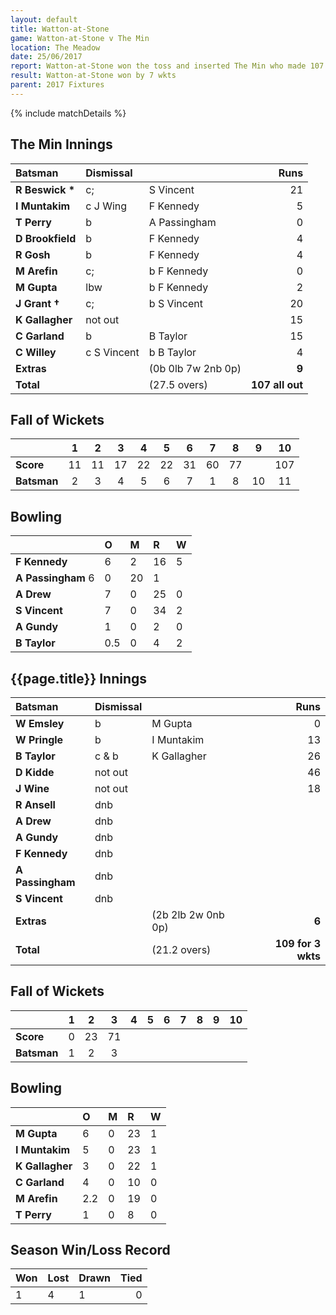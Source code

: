 ```yaml
---
layout: default
title: Watton-at-Stone
game: Watton-at-Stone v The Min
location: The Meadow
date: 25/06/2017
report: Watton-at-Stone won the toss and inserted The Min who made 107 all out. Watton replied with 109 for 3 wkts
result: Watton-at-Stone won by 7 wkts
parent: 2017 Fixtures
---
```


{% include matchDetails %}

## The Min Innings

| Batsman | Dismissal |  |  Runs |
|:---|:---|---|---:|
| **R Beswick &#42;**  | c; | S Vincent  | 21 |
| **I Muntakim**  | c J Wing  | F Kennedy  | 5 |
| **T Perry**  | b | A Passingham  | 0 |
| **D Brookfield**  | b | F Kennedy  | 4 |
| **R Gosh**  | b | F Kennedy  | 4 |
| **M Arefin**  | c; | b F Kennedy  | 0 |
| **M Gupta**  | lbw | b F Kennedy  | 2 |
| **J Grant &#8224;**  | c; | b S Vincent  | 20 |
| **K Gallagher**  | not out  |  |  15 |
| **C Garland**  | b | B Taylor  | 15 |
| **C Willey**  | c S Vincent | b B Taylor  | 4 |
| **Extras**  |  | (0b 0lb 7w 2nb 0p)  | **9** |
| **Total**  |  | (27.5 overs)  | **107 all out** |

## Fall of Wickets

| | 1 | 2 | 3 | 4 | 5 | 6 | 7 | 8 | 9 | 10 |
|---|:---:|:---:|:---:|:---:|:---:|:---:|:---:|:---:|:---:|:---:|
| **Score** | 11 | 11 | 17 | 22 | 22 | 31 | 60 | 77 |  | 107 |
| **Batsman** | 2 | 3 | 4 | 5 | 6 | 7 | 1 | 8 | 10 | 11 |

## Bowling

| | O | M | R | W |
|---|:---|:---|:---|:---|
| **F Kennedy**  | 6 | 2 | 16 | 5 |
| **A Passingham**  6 | 0 | 20 | 1 |
| **A Drew** | 7 | 0 | 25 | 0 |
| **S Vincent**  | 7 | 0 | 34 | 2 |
| **A Gundy**  | 1 | 0 | 2 | 0 |
| **B Taylor**  | 0.5 | 0 | 4 | 2 |

## {{page.title}} Innings

| Batsman | Dismissal |  |  Runs |
|:---|:---|---|---:|
| **W Emsley** | b | M Gupta | 0 |
| **W Pringle** | b | I Muntakim | 13 |
| **B Taylor** | c & b | K Gallagher | 26 |
| **D Kidde** | not out |  | 46 |
| **J Wine** | not out |  | 18 |
| **R Ansell** | dnb |  |  |
| **A Drew** | dnb |  |  |
| **A Gundy** | dnb |  |  |
| **F Kennedy** | dnb |  |  |
| **A Passingham** | dnb |  |  |
| **S Vincent** | dnb |  |  |
| **Extras** |  | (2b 2lb 2w 0nb 0p) | **6** |
| **Total** | | (21.2 overs) | **109 for 3 wkts** |

## Fall of Wickets

| | 1 | 2 | 3 | 4 | 5 | 6 | 7 | 8 | 9 | 10 |
|---|:---:|:---:|:---:|:---:|:---:|:---:|:---:|:---:|:---:|:---:|
| **Score** | 0 | 23 | 71 |  |  |  |  |  |  |  |
| **Batsman** | 1 | 2 | 3 |  |  |  |  |  |  |  |

## Bowling

| | O | M | R | W |
|---|:---|:---|:---|:---|
| **M Gupta** | 6 | 0 | 23 | 1 |
| **I Muntakim** | 5 | 0 | 23 | 1 |
| **K Gallagher** | 3 | 0 | 22 | 1 |
| **C Garland** | 4 | 0 | 10 | 0 |
| **M Arefin** | 2.2 | 0 | 19 | 0 |
| **T Perry** | 1 | 0 | 8 | 0 |

## Season Win/Loss Record

| Won | Lost | Drawn | Tied |
|:---|:---|---|---:|
| 1 | 4 | 1 | 0 |